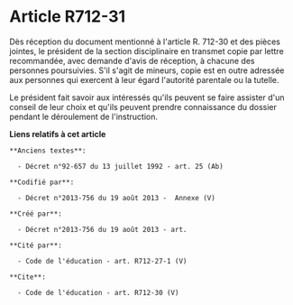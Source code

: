 # Article R712-31

Dès réception du document mentionné à l'article R. 712-30 et des pièces jointes, le président de la section disciplinaire en
transmet copie par lettre recommandée, avec demande d'avis de réception, à chacune des personnes poursuivies. S'il s'agit de
mineurs, copie est en outre adressée aux personnes qui exercent à leur égard l'autorité parentale ou la tutelle. 

Le président fait savoir aux intéressés qu'ils peuvent se faire assister d'un conseil de leur choix et qu'ils peuvent prendre
connaissance du dossier pendant le déroulement de l'instruction.

**Liens relatifs à cet article**

	**Anciens textes**:

	  - Décret n°92-657 du 13 juillet 1992 - art. 25 (Ab)

	**Codifié par**:

	  - Décret n°2013-756 du 19 août 2013 -  Annexe (V)

	**Créé par**:

	  - Décret n°2013-756 du 19 août 2013 - art.

	**Cité par**:

	  - Code de l'éducation - art. R712-27-1 (V)

	**Cite**:

	  - Code de l'éducation - art. R712-30 (V)
